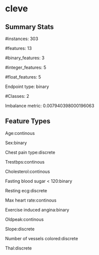 # cleve

## Summary Stats

#instances: 303

#features: 13

  #binary_features: 3

  #integer_features: 5

  #float_features: 5

Endpoint type: binary

#Classes: 2

Imbalance metric: 0.007940398000196063

## Feature Types

 Age:continous

Sex:binary

Chest pain type:discrete

Trestbps:continous

Cholesterol:continous

Fasting blood sugar &lt; 120:binary

Resting ecg:discrete

Max heart rate:continous

Exercise induced angina:binary

Oldpeak:continous

Slope:discrete

Number of vessels colored:discrete

Thal:discrete

